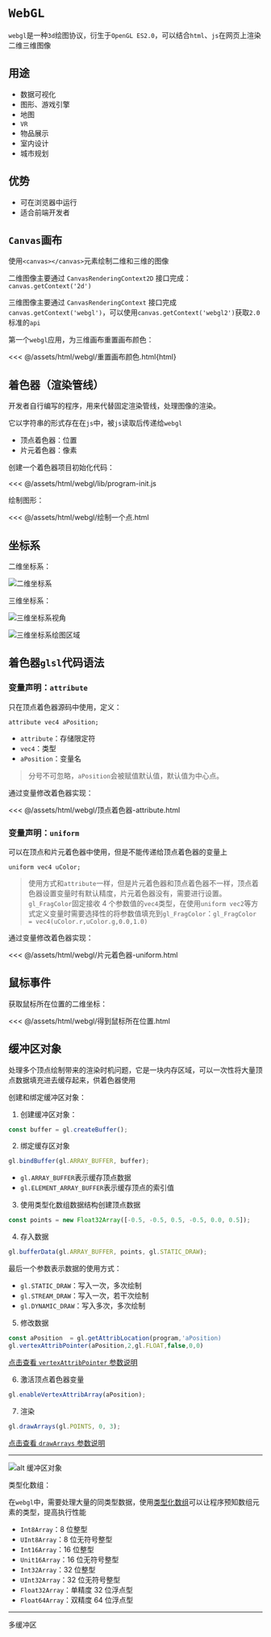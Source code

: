 # `WebGL`

`webgl`是一种`3d`绘图协议，衍生于`OpenGL ES2.0`，可以结合`html`、`js`在网页上渲染二维三维图像

## 用途

- 数据可视化
- 图形、游戏引擎
- 地图
- `VR`
- 物品展示
- 室内设计
- 城市规划

## 优势

- 可在浏览器中运行
- 适合前端开发者

## `Canvas`画布

使用`<canvas></canvas>`元素绘制二维和三维的图像

二维图像主要通过 `CanvasRenderingContext2D` 接口完成：`canvas.getContext('2d')`

三维图像主要通过 `CanvasRenderingContext` 接口完成 `canvas.getContext('webgl')`，可以使用`canvas.getContext('webgl2')`获取`2.0`标准的`api`

第一个`webgl`应用，为三维画布重置画布颜色：

<<< @/assets/html/webgl/重置画布颜色.html{html}

## 着色器（渲染管线）

开发者自行编写的程序，用来代替固定渲染管线，处理图像的渲染。

它以字符串的形式存在在`js`中，被`js`读取后传递给`webgl`

- 顶点着色器：位置
- 片元着色器：像素

创建一个着色器项目初始化代码：

<<< @/assets/html/webgl/lib/program-init.js

绘制图形：

<<< @/assets/html/webgl/绘制一个点.html

## 坐标系

二维坐标系：

![二维坐标系](../../assets/images/xy.png)

三维坐标系：

![三维坐标系视角](../../assets/images/xyz.png)

![三维坐标系绘图区域](../../assets/images/xyz绘图区域.png)

## 着色器`glsl`代码语法

### 变量声明：`attribute`

只在顶点着色器源码中使用，定义：

`attribute vec4 aPosition;`

- `attribute`：存储限定符
- `vec4`：类型
- `aPosition`：变量名

> 分号不可忽略，`aPosition`会被赋值默认值，默认值为中心点。

通过变量修改着色器实现：

<<< @/assets/html/webgl/顶点着色器-attribute.html

### 变量声明：`uniform`

可以在顶点和片元着色器中使用，但是不能传递给顶点着色器的变量上

`uniform vec4 uColor;`

> 使用方式和`attribute`一样，但是片元着色器和顶点着色器不一样，顶点着色器设置变量时有默认精度，片元着色器没有，需要进行设置。
> `gl_FragColor`固定接收 4 个参数值的`vec4`类型，在使用`uniform vec2`等方式定义变量时需要选择性的将参数值填充到`gl_FragColor`：`gl_FragColor = vec4(uColor.r,uColor.g,0.0,1.0)`

通过变量修改着色器实现：

<<< @/assets/html/webgl/片元着色器-uniform.html

## 鼠标事件

获取鼠标所在位置的二维坐标：

<<< @/assets/html/webgl/得到鼠标所在位置.html

## 缓冲区对象

处理多个顶点绘制带来的渲染时机问题，它是一块内存区域，可以一次性将大量顶点数据填充进去缓存起来，供着色器使用

创建和绑定缓冲区对象：

1. 创建缓冲区对象：

```js
const buffer = gl.createBuffer();
```

2. 绑定缓存区对象

```js
gl.bindBuffer(gl.ARRAY_BUFFER, buffer);
```

- `gl.ARRAY_BUFFER`表示缓存顶点数据
- `gl.ELEMENT_ARRAY_BUFFER`表示缓存顶点的索引值

3. 使用类型化数组数据结构创建顶点数据

```js
const points = new Float32Array([-0.5, -0.5, 0.5, -0.5, 0.0, 0.5]);
```

4. 存入数据

```js
gl.bufferData(gl.ARRAY_BUFFER, points, gl.STATIC_DRAW);
```

最后一个参数表示数据的使用方式：

- `gl.STATIC_DRAW`：写入一次，多次绘制
- `gl.STREAM_DRAW`：写入一次，若干次绘制
- `gl.DYNAMIC_DRAW`：写入多次，多次绘制

5. 修改数据

```js
const aPosition  = gl.getAttribLocation(program,'aPosition)
gl.vertexAttribPointer(aPosition,2,gl.FLOAT,false,0,0)
```

[点击查看 `vertexAttribPointer` 参数说明](https://developer.mozilla.org/zh-CN/docs/Web/API/WebGLRenderingContext/vertexAttribPointer)

6. 激活顶点着色器变量

```js
gl.enableVertexAttribArray(aPosition);
```

7. 渲染

```js
gl.drawArrays(gl.POINTS, 0, 3);
```

[点击查看 `drawArrays` 参数说明](https://developer.mozilla.org/zh-CN/docs/Web/API/WebGLRenderingContext/drawArrays)

---

![alt 缓冲区对象](../../assets/images/%E7%BC%93%E5%86%B2%E5%8C%BA%E5%AF%B9%E8%B1%A1.png)

类型化数组：

在`webgl`中，需要处理大量的同类型数据，使用[类型化数组](https://juejin.cn/post/7027259708301901831)可以让程序预知数组元素的类型，提高执行性能

- `Int8Array`：8 位整型
- `UInt8Array`：8 位无符号整型
- `Int16Array`：16 位整型
- `Unit16Array`：16 位无符号整型
- `Int32Array`：32 位整型
- `UInt32Array`：32 位无符号整型
- `Float32Array`：单精度 32 位浮点型
- `Float64Array`：双精度 64 位浮点型

---

多缓冲区
